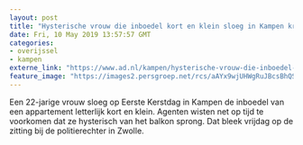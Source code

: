 ```yaml
---
layout: post
title: "Hysterische vrouw die inboedel kort en klein sloeg in Kampen krijgt voorwaardelijke taakstraf"
date: Fri, 10 May 2019 13:57:57 GMT
categories: 
- overijssel 
- kampen 
externe_link: "https://www.ad.nl/kampen/hysterische-vrouw-die-inboedel-kort-en-klein-sloeg-in-kampen-krijgt-voorwaardelijke-taakstraf~a78d4ffd/"
feature_image: "https://images2.persgroep.net/rcs/aAYx9wjUHWgRuJBcsBhQSkrq2pM/diocontent/134746138/_fitwidth/400/?appId=21791a8992982cd8da851550a453bd7f&quality=0.7"
---
```


Een 22-jarige vrouw sloeg op Eerste Kerstdag in Kampen de inboedel van een appartement letterlijk kort en klein. Agenten wisten net op tijd te voorkomen dat ze hysterisch van het balkon sprong. Dat bleek vrijdag op de zitting bij de politierechter in Zwolle.
